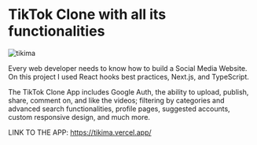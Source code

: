 <h1>TikTok Clone with all its functionalities</h1>


![tikima](https://user-images.githubusercontent.com/101361880/188030553-492f9c9e-2729-4f88-97f2-439b4b3d81cd.gif)

Every web developer needs to know how to build a Social Media Website. On this project I used React hooks best practices, Next.js, and TypeScript. 

The TikTok Clone App includes Google Auth, the ability to upload, publish, share, comment on, and like the videos; filtering by categories and advanced search functionalities, profile pages, suggested accounts, custom responsive design, and much more.

LINK TO THE APP: https://tikima.vercel.app/
